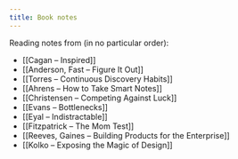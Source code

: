 ```yaml
---
title: Book notes
---
```


Reading notes from (in no particular order):
- [[Cagan – Inspired]]
- [[Anderson, Fast – Figure It Out]]
- [[Torres – Continuous Discovery Habits]]
- [[Ahrens – How to Take Smart Notes]]
- [[Christensen – Competing Against Luck]]
- [[Evans – Bottlenecks]]
- [[Eyal – Indistractable]]
- [[Fitzpatrick – The Mom Test]]
- [[Reeves, Gaines – Building Products for the Enterprise]]
- [[Kolko – Exposing the Magic of Design]]